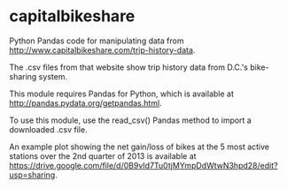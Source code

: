 capitalbikeshare
================

Python Pandas code for manipulating data from http://www.capitalbikeshare.com/trip-history-data.

The .csv files from that website show trip history data from D.C.'s bike-sharing system.  

This module requires Pandas for Python, which is available at http://pandas.pydata.org/getpandas.html.  

To use this module, use the read_csv() Pandas method to import a downloaded .csv file.

An example plot showing the net gain/loss of bikes at the 5 most active stations over the 2nd quarter of 2013 is available at https://drive.google.com/file/d/0B9vId7Tu0tjMYmpDdWtwN3hpd28/edit?usp=sharing.
